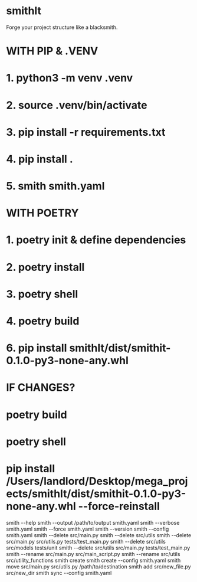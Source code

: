 # smithIt
Forge your project structure like a blacksmith.

# WITH PIP & .VENV
# 1. python3 -m venv .venv                
# 2. source .venv/bin/activate
# 3. pip install -r requirements.txt
# 4. pip install .
# 5. smith smith.yaml

# WITH POETRY
# 1. poetry init & define dependencies              
# 2. poetry install
# 3. poetry shell
# 4. poetry build
# 6. pip install smithIt/dist/smithit-0.1.0-py3-none-any.whl

# IF CHANGES?
# poetry build
# poetry shell
# pip install /Users/landlord/Desktop/mega_projects/smithIt/dist/smithit-0.1.0-py3-none-any.whl --force-reinstall


smith --help
smith --output /path/to/output smith.yaml
smith --verbose smith.yaml
smith --force smith.yaml
smith --version
smith --config smith.yaml
smith --delete src/main.py
smith --delete src/utils
smith --delete src/main.py src/utils.py tests/test_main.py
smith --delete src/utils src/models tests/unit
smith --delete src/utils src/main.py tests/test_main.py
smith --rename src/main.py src/main_script.py
smith --rename src/utils src/utility_functions
smith create
smith create --config smith.yaml
smith move src/main.py src/utils.py /path/to/destination
smith add src/new_file.py src/new_dir
smith sync --config smith.yaml